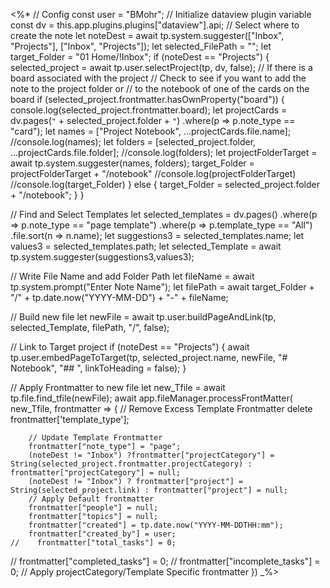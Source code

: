 <%*
// Config
const user = "BMohr";
// Initialize dataview plugin variable
const dv = this.app.plugins.plugins["dataview"].api;
// Select where to create the note
let noteDest = await tp.system.suggester(["Inbox", "Projects"], ["Inbox", "Projects"]);
let selected_FilePath = "";
let target_Folder = "01 Home/!Inbox";
if (noteDest == "Projects") {
selected_project = await tp.user.selectProject(tp, dv, false);
// If there is a board associated with the project
// Check to see if you want to add the note to the project folder or
// to the notebook of one of the cards on the board
if (selected_project.frontmatter.hasOwnProperty("board")) {
console.log(selected_project.frontmatter.board);
let projectCards = dv.pages(`"` + selected_project.folder + `"`)
	.where(p => p.note_type == "card");
let names = ["Project Notebook", ...projectCards.file.name];
//console.log(names);
let folders = [selected_project.folder, ...projectCards.file.folder];
//console.log(folders);
let projectFolderTarget = await tp.system.suggester(names, folders);
target_Folder = projectFolderTarget + "/notebook"
//console.log(projectFolderTarget)
//console.log(target_Folder)
} else {
target_Folder = selected_project.folder + "/notebook";
}
} 

// Find and Select Templates
let selected_templates = dv.pages()
	.where(p => p.note_type == "page template")
	.where(p => p.template_type == "All")
	.file.sort(n => n.name);
let suggestions3 = selected_templates.name;
let values3 = selected_templates.path;
let selected_Template = await tp.system.suggester(suggestions3,values3);	

// Write File Name and add Folder Path
let fileName = await tp.system.prompt("Enter Note Name");
let filePath = await target_Folder + "/" + tp.date.now("YYYY-MM-DD") + "-" + fileName;

// Build new file
let newFile = await tp.user.buildPageAndLink(tp, selected_Template, filePath, "/", false); 

// Link to Target project
if (noteDest == "Projects") {
await tp.user.embedPageToTarget(tp, selected_project.name, newFile, "# Notebook", "## ", linkToHeading = false);
}

// Apply Frontmatter to new file
let new_Tfile = await tp.file.find_tfile(newFile);
await app.fileManager.processFrontMatter(
      new_Tfile,
      frontmatter => {
		// Remove Excess Template Frontmatter
		delete frontmatter['template_type'];

		// Update Template Frontmatter
		frontmatter["note_type"] = "page";
		(noteDest != "Inbox") ?frontmatter["projectCategory"] = String(selected_project.frontmatter.projectCategory) : frontmatter["projectCategory"] = null;
		(noteDest != "Inbox") ? frontmatter["project"] = String(selected_project.link) : frontmatter["project"] = null;
        // Apply Default frontmatter
		frontmatter["people"] = null;
        frontmatter["topics"] = null;
        frontmatter["created"] = tp.date.now("YYYY-MM-DDTHH:mm");
        frontmatter["created_by"] = user; 
    //    frontmatter["total_tasks"] = 0;
   //     frontmatter["completed_tasks"] = 0;
    //    frontmatter["incomplete_tasks"] = 0;
        // Apply projectCategory/Template Specific frontmatter
      })
_%>
